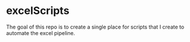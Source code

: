 # excelScripts
The goal of this repo is to create a single place for scripts that I create to automate the excel pipeline. 
